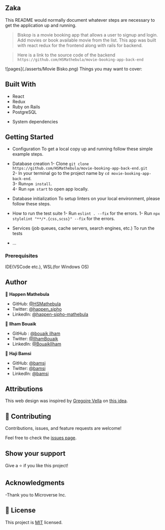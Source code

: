 ## Zaka
This README would normally document whatever steps are necessary to get the
application up and running.
> Biskop is a movie booking app that allows a user to signup and login. Add movies or book available movie from the list. This app was built with react redux for the frontend along with rails for backend.

>Here is a link to the source code of the backend `https://github.com/HSMathebula/movie-booking-app-back-end`

![pages](./asserts/Movie Bisko.png)
Things you may want to cover:
## Built With

- React
- Redux
- Ruby on Rails
- PostgreSQL

* System dependencies
## Getting Started

* Configuration
To get a local copy up and running follow these simple example steps.

* Database creation
1- Clone `git clone https://github.com/HSMathebula/movie-booking-app-back-end.git` <br>
2- In your terminal go to the project name by `cd movie-booking-app-back-end`. <br>
3- Run`npm install`. <br>
4- Run `npm start` to open app locally.

* Database initialization
To setup linters on your local environment, please follow these steps.

* How to run the test suite
1- Run `eslint . --fix` for the errors.
1- Run `npx stylelint "**/*.{css,scss}" --fix` for the errors.

* Services (job queues, cache servers, search engines, etc.)
To run the tests <br>

* ...
### Prerequisites

IDE(VSCode etc.), WSL(for Windows OS)

## Author

👤 **Happen Mathebula**

- GitHub: [@HSMathebula](https://github.com/HSMathebula)
- Twitter: [@happen_sipho](https://twitter.com/HappenSipho)
- LinkedIn: [@happen-sipho-mathebula](www.linkedin.com/in/happen-sipho-mathebula)

👤 **Ilham Bouaik**

- GitHub : [@bouaik ilham](https://github.com/BouaikIlham)
- Twitter: [@IlhamBouaik](https://twitter.com/IlhamBouaik)
- LinkedIn: [@BouaikIlham](https://www.linkedin.com/in/bouaik-ilham-478478230/)

👤 **Haji Bamsi**

- GitHub: [@bamsi](https://github.com/bamsi)
- Twitter: [@bamsi](https://twitter.com/haji-bamsi-17327728/)
- LinkedIn: [@bamsi](https://linkedin.com/in/bamsi)


## Attributions

This web design was inspired by [Gregoire Vella](https://www.behance.net/gregoirevella)
on [this idea](https://www.behance.net/gallery/19759151/Snapscan-iOs-design-and-branding?tracking_source=).

## 🤝 Contributing

Contributions, issues, and feature requests are welcome!

Feel free to check the [issues page](../../issues/).

## Show your support

Give a ⭐️ if you like this project!

## Acknowledgments

-Thank you to Microverse Inc.

## 📝 License

This project is [MIT](./LICENSE.md) licensed.